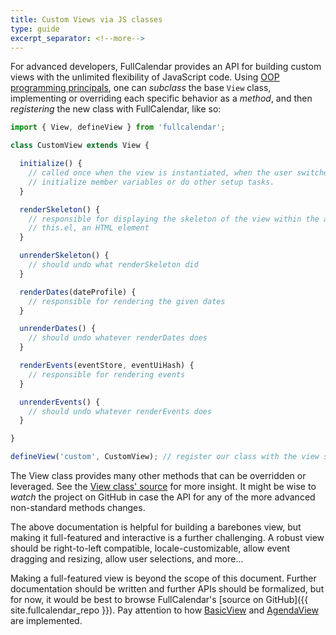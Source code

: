```yaml
---
title: Custom Views via JS classes
type: guide
excerpt_separator: <!--more-->
---
```


For advanced developers, FullCalendar provides an API for building custom views with the unlimited flexibility of JavaScript code.<!--more--> Using [OOP programming principals](http://en.wikipedia.org/wiki/Object-oriented_programming), one can *subclass* the base `View` class, implementing or overriding each specific behavior as a *method*, and then *registering* the new class with FullCalendar, like so:


```js
import { View, defineView } from 'fullcalendar';

class CustomView extends View {

  initialize() {
    // called once when the view is instantiated, when the user switches to the view.
    // initialize member variables or do other setup tasks.
  }

  renderSkeleton() {
    // responsible for displaying the skeleton of the view within the already-defined
    // this.el, an HTML element
  }

  unrenderSkeleton() {
    // should undo what renderSkeleton did
  }

  renderDates(dateProfile) {
    // responsible for rendering the given dates
  }

  unrenderDates() {
    // should undo whatever renderDates does
  }

  renderEvents(eventStore, eventUiHash) {
    // responsible for rendering events
  }

  unrenderEvents() {
    // should undo whatever renderEvents does
  }

}

defineView('custom', CustomView); // register our class with the view system
```

The View class provides many other methods that can be overridden or leveraged. See the [View class' source](https://github.com/fullcalendar/fullcalendar/blob/master/src/View.ts) for more insight. It might be wise to *watch* the project on GitHub in case the API for any of the more advanced non-standard methods changes.

The above documentation is helpful for building a barebones view, but making it full-featured and interactive is a further challenging. A robust view should be right-to-left compatible, locale-customizable, allow event dragging and resizing, allow user selections, and more...

Making a full-featured view is beyond the scope of this document. Further documentation should be written and further APIs should be formalized, but for now, it would be best to browse FullCalendar's [source on GitHub]({{ site.fullcalendar_repo }}). Pay attention to how [BasicView](https://github.com/fullcalendar/fullcalendar/blob/master/src/basic/BasicView.ts) and [AgendaView](https://github.com/fullcalendar/fullcalendar/blob/master/src/agenda/AgendaView.ts) are implemented.
